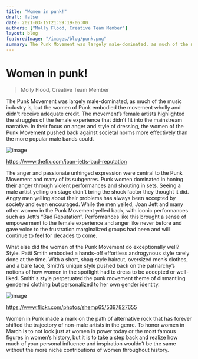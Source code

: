 ```yaml
---
title: "Women in punk!"
draft: false
date: 2021-03-15T21:59:19-06:00
authors: ["Molly Flood, Creative Team Member"]
layout: blog
featuredImage: "/images/blog/punk.png"
summary: The Punk Movement was largely male-dominated, as much of the music industry is, but the women of Punk embodied the movement wholly and didn't receive adequate credit. The movement’s female artists highlighted the struggles of the female experience that didn't fit into the mainstream narrative. In their focus on anger and style of dressing, the women of the Punk Movement pushed back against societal norms more effectively than the more popular male bands could. 
---
```


# Women in punk!
> Molly Flood, Creative Team Member

The Punk Movement was largely male-dominated, as much of the music industry is, but the women of Punk embodied the movement wholly and didn't receive adequate credit. The movement’s female artists highlighted the struggles of the female experience that didn't fit into the mainstream narrative. In their focus on anger and style of dressing, the women of the Punk Movement pushed back against societal norms more effectively than the more popular male bands could. 

![image](/images/blog/post/punk1.jpg#blog)

https://www.thefix.com/joan-jetts-bad-reputation

The anger and passionate unhinged expression were central to the Punk Movement and many of its subgenres. Punk women dominated in honing their anger through violent performances and shouting in sets. Seeing a male artist yelling on stage didn't bring the shock factor they thought it did. Angry men yelling about their problems has always been accepted by society and even encouraged. While the men yelled, Joan Jett and many other women in the Punk Movement yelled back, with iconic performances such as Jett’s “Bad Reputation”.  Performances like this brought a sense of empowerment to the female experience and anger like never before and gave voice to the frustration marginalized groups had been and will continue to feel for decades to come. 

What else did the women of the Punk Movement do exceptionally well? Style. Patti Smith embodied a hands-off effortless androgynous style rarely done at the time. With a short, shag-style haircut, oversized men’s clothes, and a bare face, Smith’s unique style pushed back on the patriarchy’s notions of how women in the spotlight had to dress to be accepted or well-liked. Smith's style perpetuated the punk movement theme of dismantling gendered clothing but personalized to her own gender identity.  

![image](/images/blog/post/punk2.jpg#blog)

https://www.flickr.com/photos/shemp65/5397827655

Women in Punk made a mark on the path of alternative rock that has forever shifted the trajectory of non-male artists in the genre. To honor women in March is to not look just at women in power today or the most famous figures in women’s history, but it is to take a step back and realize how much of your personal influence and inspiration wouldn’t be the same without the more niche contributions of women throughout history.